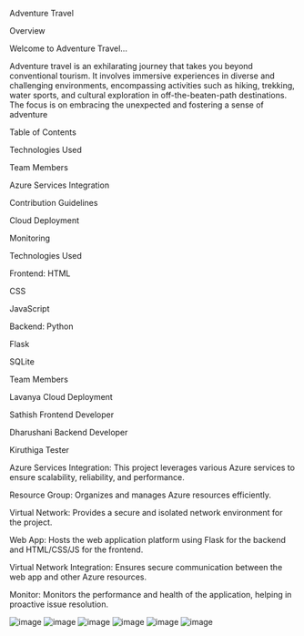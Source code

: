 Adventure Travel

Overview

Welcome to Adventure Travel...

Adventure travel is an exhilarating journey that takes you beyond conventional tourism. It involves immersive experiences in diverse and challenging environments, encompassing activities such as hiking, trekking, water sports, and cultural exploration in off-the-beaten-path destinations. The focus is on embracing the unexpected and fostering a sense of adventure

Table of Contents

Technologies Used

Team Members

Azure Services Integration

Contribution Guidelines

Cloud Deployment

Monitoring

Technologies Used

Frontend:
HTML

CSS

JavaScript

Backend:
Python

Flask

SQLite

Team Members

Lavanya Cloud Deployment

Sathish Frontend Developer

Dharushani Backend Developer

Kiruthiga Tester

Azure Services Integration:
This project leverages various Azure services to ensure scalability, reliability, and performance.

Resource Group:
Organizes and manages Azure resources efficiently.

Virtual Network:
Provides a secure and isolated network environment for the project.

Web App:
Hosts the web application platform using Flask for the backend and HTML/CSS/JS for the frontend.

Virtual Network Integration:
Ensures secure communication between the web app and other Azure resources.

Monitor:
Monitors the performance and health of the application, helping in proactive issue resolution.





![image](https://github.com/lavanya2481/Adventure_travel/assets/153826226/c527a411-2499-4e77-a167-667b90fd4445)
![image](https://github.com/lavanya2481/Adventure_travel/assets/153826226/955a3dbd-31fb-455b-8692-49b6faf5b341)
![image](https://github.com/lavanya2481/Adventure_travel/assets/153826226/008f751c-0554-468e-a5f5-18717076b1ba)
![image](https://github.com/lavanya2481/Adventure_travel/assets/153826226/b0724dcf-fe5b-408c-b7e5-bb5e95c5f761)
![image](https://github.com/lavanya2481/Adventure_travel/assets/153826226/5c13c1bb-a92c-4daf-9e3b-288d1e3b32fe)
![image](https://github.com/lavanya2481/Adventure_travel/assets/153826226/f42ff421-f6b2-4d45-83e7-04398f83b69e)





